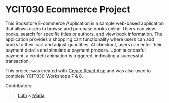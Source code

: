 # YCIT030 Ecommerce Project

This Bookstore E-commerce Application is a sample web-based application that allows users to browse and purchase books online. Users can view books, search for specific titles or authors, and view book information. The application provides a shopping cart functionality where users can add books to their cart and adjust quantities. At checkout, users can enter their payment details and simulate a payment process. Upon successful payment, a confetti animation is triggered, indicating a successful transaction.

This project was created with [Create React App](https://github.com/facebook/create-react-app) and was also used to complete YCIT030-Workshops 7 & 8.

Contributors:
> [Luth](https://github.com/panzerwaschbar) & [Maria](https://github.com/marainev)
